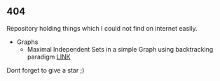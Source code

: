 ## 404
Repository holding things which I could not find on internet easily.

* Graphs
    * Maximal Independent Sets in a simple Graph using backtracking paradigm [LINK](./Graphs/maximal_independent_set.cpp)

Dont forget to give a star ;)
